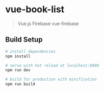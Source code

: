 # vue-book-list

> Vue.js Firebase vue-firebase

## Build Setup

``` bash
# install dependencies
npm install

# serve with hot reload at localhost:8080
npm run dev

# build for production with minification
npm run build
```
